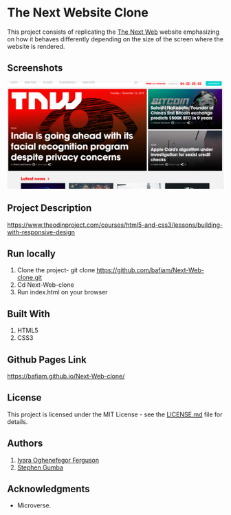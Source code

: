 # The Next Website Clone

This project consists of replicating the [The Next Web](https://thenextweb.com/) website emphasizing on how it behaves differently depending on the size of the screen where the website is rendered.

## Screenshots

![screenshot](next-web-clone.png)

## Project Description

<https://www.theodinproject.com/courses/html5-and-css3/lessons/building-with-responsive-design>

## Run locally

1. Clone the project- git clone <https://github.com/bafiam/Next-Web-clone.git>
2. Cd Next-Web-clone
3. Run index.html on your browser

## Built With

1. HTML5
2. CSS3

## Github Pages Link

<https://bafiam.github.io/Next-Web-clone/>

## License

This project is licensed under the MIT License - see the [LICENSE.md](LICENSE.md) file for details.

## Authors

1. [Iyara Oghenefegor Ferguson](https://github.com/fegzycole)
2. [Stephen Gumba](https://github.com/bafiam)

## Acknowledgments

* Microverse.

